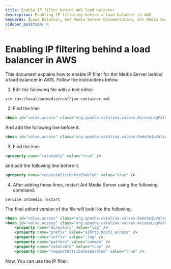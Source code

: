 ```yaml
---
title: Enable IP filter behind AWS load balancer 
description: Enabling IP filtering behind a load balancer in AWS
keywords: [Load Balancer, Ant Media Server Documentation, Ant Media Server Tutorials]
sidebar_position: 6
---
```


# Enabling IP filtering behind a load balancer in AWS

This document explains how to enable IP filter for Ant Media Server behind a load balancer in AWS. Follow the instructions below.

1.  Edit the following file with a text editor.
    
```shell
vim /usr/local/antmedia/conf/jee-container.xml
```
    

2.  Find the line:
    
```xml
<bean id="valve.access" class="org.apache.catalina.valves.AccessLogValve">
```
    
And add the following line before it.
    
```xml
<bean id="valve.access" class="org.apache.catalina.valves.RemoteIpValve" />
```
    

3.  Find the line:

```xml
<property name="rotatable" value="true" />
```
    
and add the following line before it.
    
```xml
<property name="requestAttributesEnabled" value="true" />
```
    

4.  After adding these lines, restart Ant Media Server using the following command.
    
```shell
service antmedia restart
```
    
The final edited version of the file will look like the following.

```xml
<bean id="valve.access" class="org.apache.catalina.valves.RemoteIpValve" />
<bean id="valve.access" class="org.apache.catalina.valves.AccessLogValve">
    <property name="directory" value="log" />
    <property name="prefix" value="${http.host}_access" />
    <property name="suffix" value=".log" />
    <property name="pattern" value="common" />
    <property name="rotatable" value="true" />
    <property name="requestAttributesEnabled" value="true" />
```
Now, You can use the IP filter.
